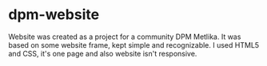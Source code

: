 # dpm-website
Website was created as a project for a community DPM Metlika. It was based on some website frame, kept simple and recognizable.
I used HTML5 and CSS, it's one page and also website isn't responsive.
